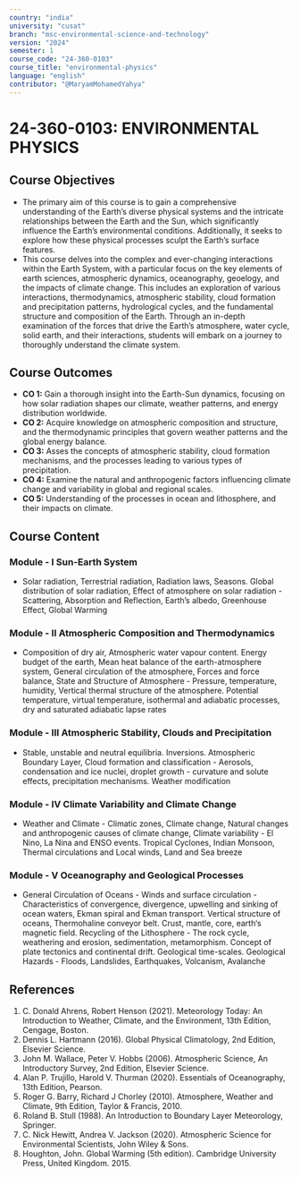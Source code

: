 ```yaml
---
country: "india"
university: "cusat"
branch: "msc-environmental-science-and-technology"
version: "2024"
semester: 1
course_code: "24-360-0103"
course_title: "environmental-physics"
language: "english"
contributor: "@MaryamMohamedYahya"
---
```


# 24-360-0103: ENVIRONMENTAL PHYSICS

## Course Objectives
* The primary aim of this course is to gain a comprehensive understanding of the Earth’s diverse physical systems and the intricate relationships between the Earth and the Sun, which significantly influence the Earth’s environmental conditions. Additionally, it seeks to explore how these physical processes sculpt the Earth’s surface features. 
* This course delves into the complex and ever-changing interactions within the Earth System, with a particular focus on the key elements of earth sciences, atmospheric dynamics, oceanography, geoelogy, and the impacts of climate change. This includes an exploration of various interactions, thermodynamics, atmospheric stability, cloud formation and precipitation patterns, hydrological cycles, and the fundamental structure and composition of the Earth. Through an in-depth examination of the forces that drive the Earth’s atmosphere, water cycle, solid earth, and their interactions, students will embark on a journey to thoroughly understand the climate system.

## Course Outcomes
* **CO 1:** Gain a thorough insight into the Earth-Sun dynamics, focusing on how solar radiation shapes our climate, weather patterns, and energy distribution worldwide.
* **CO 2:** Acquire knowledge on atmospheric composition and structure, and the thermodynamic principles that govern weather patterns and the global energy balance.
* **CO 3:** Asses the concepts of atmospheric stability, cloud formation mechanisms, and the processes leading to various types of precipitation.
* **CO 4:** Examine the natural and anthropogenic factors influencing climate change and variability in global and regional scales.
* **CO 5:** Understanding of the processes in ocean and lithosphere, and their impacts on climate.


## Course Content

### Module - I Sun-Earth System
* Solar radiation, Terrestrial radiation, Radiation laws, Seasons. Global distribution of solar radiation, Effect of atmosphere on solar radiation - Scattering, Absorption and Reflection, Earth’s albedo, Greenhouse Effect, Global Warming


### Module - II Atmospheric Composition and Thermodynamics
* Composition of dry air, Atmospheric water vapour content. Energy budget of the earth, Mean heat balance of the earth-atmosphere system, General circulation of the atmosphere, Forces and force balance, State and Structure of Atmosphere - Pressure, temperature, humidity, Vertical thermal structure of the atmosphere. Potential temperature, virtual temperature, isothermal and adiabatic processes, dry and saturated adiabatic lapse rates

### Module - III Atmospheric Stability, Clouds and Precipitation
* Stable, unstable and neutral equilibria. Inversions. Atmospheric Boundary Layer, Cloud formation and classification - Aerosols, condensation and ice nuclei, droplet growth - curvature and solute effects, precipitation mechanisms. Weather modification

### Module - IV Climate Variability and Climate Change
* Weather and Climate - Climatic zones, Climate change, Natural changes and anthropogenic causes of climate change, Climate variability - El Nino, La Nina and ENSO events. Tropical Cyclones, Indian Monsoon, Thermal circulations and Local winds, Land and Sea breeze

### Module - V Oceanography and Geological Processes
* General Circulation of Oceans - Winds and surface circulation - Characteristics of convergence, divergence, upwelling and sinking of ocean waters, Ekman spiral and Ekman transport. Vertical structure of oceans, Thermohaline conveyor belt. Crust, mantle, core, earth‘s magnetic field. Recycling of the Lithosphere - The rock cycle, weathering and erosion, sedimentation, metamorphism. Concept of plate tectonics and continental drift. Geological time-scales. Geological Hazards - Floods, Landslides, Earthquakes, Volcanism, Avalanche

## References
1. C. Donald Ahrens, Robert Henson (2021). Meteorology Today: An Introduction to Weather, Climate, and the Environment, 13th Edition, Cengage, Boston.
2. Dennis L. Hartmann (2016). Global Physical Climatology, 2nd Edition, Elsevier Science.
3. John M. Wallace, Peter V. Hobbs (2006). Atmospheric Science, An Introductory Survey, 2nd Edition, Elsevier Science.
4. Alan P. Trujillo, Harold V. Thurman (2020). Essentials of Oceanography, 13th Edition, Pearson.
5. Roger G. Barry, Richard J Chorley (2010). Atmosphere, Weather and Climate, 9th Edition, Taylor & Francis, 2010.
6. Roland B. Stull (1988). An Introduction to Boundary Layer Meteorology, Springer.
7. C. Nick Hewitt, Andrea V. Jackson (2020). Atmospheric Science for Environmental Scientists, John Wiley & Sons.
8. Houghton, John. Global Warming (5th edition). Cambridge University Press, United Kingdom. 2015.